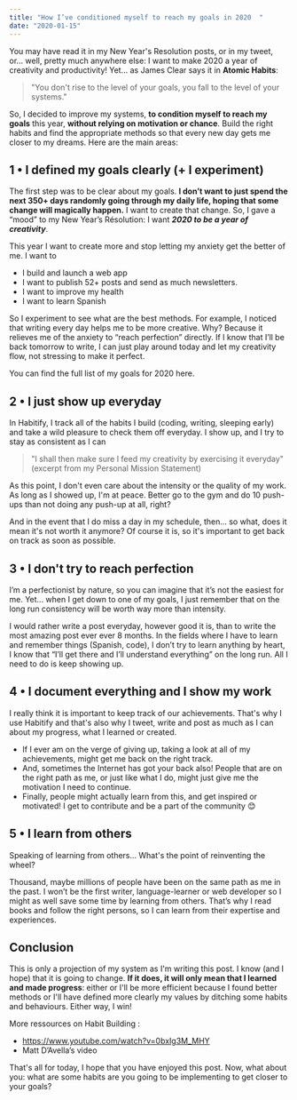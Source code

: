 ```yaml
---
title: "How I’ve conditioned myself to reach my goals in 2020  "
date: "2020-01-15"
---
```


You may have read it in my New Year's Resolution posts, or in my tweet, or... well, pretty much anywhere else: I want to make 2020 a year of creativity and productivity! Yet... as James Clear says it in **Atomic Habits**: 

> "You don't rise to the level of your goals, you fall to the level of your systems."

So, I decided to improve my systems, **to condition myself to reach my goals** this year, **without relying on motivation or chance**. Build the right habits and find the appropriate methods so that every new day gets me closer to my dreams. Here are the main areas: 

## 1 • I defined my goals clearly (+ I experiment)
The first step was to be clear about my goals. **I don’t want to just spend the next 350+ days randomly going through my daily life, hoping that some change will magically happen.** I want to create that change. So, I gave a “mood” to my New Year’s Résolution: I want ***2020 to be a year of creativity***. 

This year I want to create more and stop letting my anxiety get the better of me. I want to 
- I build and launch a web app
- I want to publish 52+ posts and send as much newsletters.
- I want to improve my health
- I want to learn Spanish 

So I experiment to see what are the best methods. For example, I noticed that writing every day helps me to be more creative. Why? Because it relieves me of the anxiety to “reach perfection” directly. If I know that I’ll be back tomorrow to write, I can just play around today and let my creativity flow, not stressing to make it perfect.

You can find the full list of my goals for 2020 here.

## 2 • I just show up everyday
In Habitify, I track all of the habits I build (coding, writing, sleeping early) and take a wild pleasure to check them off everyday. I show up, and I try to stay as consistent as I can

> "I shall then make sure I feed my creativity by exercising it everyday" (excerpt from my Personal Mission Statement)

As this point, I don't even care about the intensity or the quality of my work. As long as I showed up, I'm at peace. Better go to the gym and do 10 push-ups than not doing any push-up at all, right?

And in the event that I do miss a day in my schedule, then... so what, does it mean it's not worth it anymore? Of course it is, so it's important to get back on track as soon as possible.

## 3 • I don't try to reach perfection
I’m a perfectionist by nature, so you can imagine that it’s not the easiest for me. Yet... when I get down to one of my goals, I just remember that on the long run consistency will be worth way more than intensity. 

I would rather write a post everyday, however good it is, than to write the most amazing post ever ever 8 months. In the fields where I have to learn and remember things (Spanish, code), I don’t try to learn anything by heart, I know that “I’ll get there and I’ll understand everything” on the long run. All I need to do is keep showing up.

## 4 • I document everything and I show my work
I really think it is important to keep track of our achievements. That's why I use Habitify and that's also why I tweet, write and post as much as I can about my progress, what I learned or created. 

- If I ever am on the verge of giving up, taking a look at all of my achievements, might get me back on the right track.
- And, sometimes the Internet has got your back also! People that are on the right path as me, or just like what I do, might just give me the motivation I need to continue.
- Finally, people might actually learn from this, and get inspired or motivated! I get to contribute and be a part of the community 😊

## 5 • I learn from others
Speaking of learning from others... What's the point of reinventing the wheel?

Thousand, maybe millions of people have been on the same path as me in the past. I won’t be the first writer, language-learner or web developer so I might as well save some time by learning from others. That’s why I read books and follow the right persons, so I can learn from their expertise and experiences.

## Conclusion 

This is only a projection of my system as I'm writing this post. I know (and I hope) that it is going to change. **If it does, it will only mean that I learned and made progress**: either or I'll be more efficient because I found better methods or I'll have defined more clearly my values by ditching some habits and behaviours. Either way, I win! 

More ressources on Habit Building : 
- https://www.youtube.com/watch?v=0bxIg3M_MHY
- Matt D’Avella’s video

That's all for today, I hope that you have enjoyed this post. Now, what about you: what are some habits are you going to be implementing to get closer to your goals? 